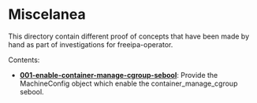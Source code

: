 # Miscelanea

This directory contain different proof of concepts that have been made by hand
as part of investigations for freeipa-operator.

Contents:

- **[001-enable-container-manage-cgroup-sebool](001-enable-container-manage-cgroup-sebool/EnablingSebool.md)**:
  Provide the MachineConfig object which enable the container_manage_cgroup
  sebool.
